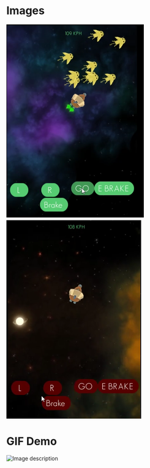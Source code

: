 # Images
![Image description](https://github.com/Jaime-Cristobal/Base_Infection/blob/master/1%20-%20Demo/Images/pic1.png) ![Image description](https://github.com/Jaime-Cristobal/Base_Infection/blob/master/1%20-%20Demo/Images/pic3.png)

# GIF Demo
![Image description](https://github.com/Jaime-Cristobal/Base_Infection/blob/master/1%20-%20Demo/Images/demo-gif.gif)
